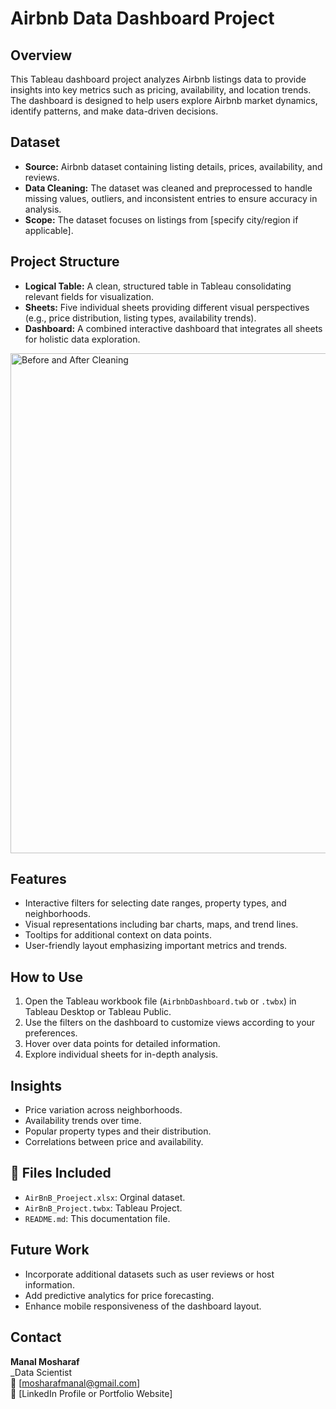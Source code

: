 # Airbnb Data Dashboard Project

## Overview

This Tableau dashboard project analyzes Airbnb listings data to provide insights into key metrics such as pricing, availability, and location trends. The dashboard is designed to help users explore Airbnb market dynamics, identify patterns, and make data-driven decisions.

## Dataset

- **Source:** Airbnb dataset containing listing details, prices, availability, and reviews.
- **Data Cleaning:** The dataset was cleaned and preprocessed to handle missing values, outliers, and inconsistent entries to ensure accuracy in analysis.
- **Scope:** The dataset focuses on listings from [specify city/region if applicable].

## Project Structure

- **Logical Table:** A clean, structured table in Tableau consolidating relevant fields for visualization.
- **Sheets:** Five individual sheets providing different visual perspectives (e.g., price distribution, listing types, availability trends).
- **Dashboard:** A combined interactive dashboard that integrates all sheets for holistic data exploration.
<p align="left">
  <img src="images/dashboard.png" alt="Before and After Cleaning" width="800"/>
</p>

## Features

- Interactive filters for selecting date ranges, property types, and neighborhoods.
- Visual representations including bar charts, maps, and trend lines.
- Tooltips for additional context on data points.
- User-friendly layout emphasizing important metrics and trends.

## How to Use

1. Open the Tableau workbook file (`AirbnbDashboard.twb` or `.twbx`) in Tableau Desktop or Tableau Public.
2. Use the filters on the dashboard to customize views according to your preferences.
3. Hover over data points for detailed information.
4. Explore individual sheets for in-depth analysis.

## Insights

- Price variation across neighborhoods.
- Availability trends over time.
- Popular property types and their distribution.
- Correlations between price and availability.

## 📁 Files Included

- `AirBnB_Proeject.xlsx`: Orginal dataset.
- `AirBnB_Project.twbx`: Tableau Project.
- `README.md`: This documentation file.

## Future Work

- Incorporate additional datasets such as user reviews or host information.
- Add predictive analytics for price forecasting.
- Enhance mobile responsiveness of the dashboard layout.

## Contact

**Manal Mosharaf**  
_Data Scientist  
📧 [mosharafmanal@gmail.com]  
🔗 [LinkedIn Profile or Portfolio Website]
